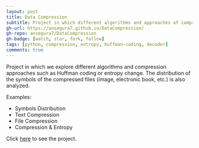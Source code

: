 ```yaml
---
layout: post
title: Data Compression
subtitle: Project in which different algorithms and approaches of compression and decompression of data are explored
gh-url: https://ansegura7.github.io/DataCompression/
gh-repo: ansegura7/DataCompression
gh-badge: [watch, star, fork, follow]
tags: [python, compression, entropy, huffman-coding, decoder]
comments: true
---
```


Project in which we explore different algorithms and compression approaches such as Huffman coding or entropy change. The distribution of the symbols of the compressed files (image, electronic book, etc.) is also analyzed.

Examples:
- Symbols Distribution
- Text Compression
- File Compression
- Compression & Entropy

Click [here](https://ansegura7.github.io/DataCompression/) to see the project.
